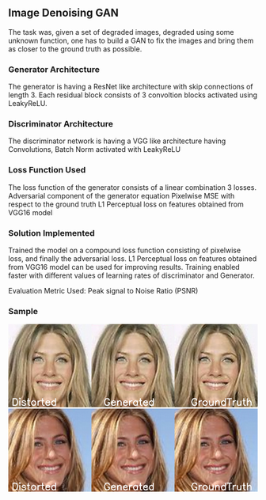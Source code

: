 ## Image Denoising GAN 

The task was, given a set of degraded images, degraded using some unknown function, one has to build a GAN to fix the images and bring them as closer to the ground truth as possible.



### Generator Architecture
The generator is having a ResNet like architecture with skip connections of length 3. Each residual block consists of 3 convoltion blocks activated using LeakyReLU.

### Discriminator Architecture
The discriminator network is having a VGG like architecture having Convolutions, Batch Norm activated with LeakyReLU

### Loss Function Used
The loss function of the generator consists of a linear combination 3 losses.
Adversarial component of the generator equation
Pixelwise MSE with respect to the ground truth
L1 Perceptual loss on features obtained from VGG16 model

### Solution Implemented
Trained the model on a compound loss function consisting of pixelwise loss, and finally the adversarial loss. L1 Perceptual loss on features obtained from VGG16 model can be used for improving results. Training enabled faster with different values of learning rates of discriminator and Generator.

Evaluation Metric Used: Peak signal to Noise Ratio (PSNR)

### Sample
![](output_small/out_2.png)
![](output_small/out_10.png)

